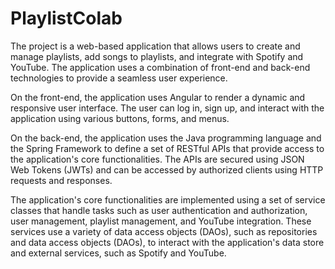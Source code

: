 # PlaylistColab
The project is a web-based application that allows users to create and manage playlists, add songs to playlists, and integrate with Spotify and YouTube. The application uses a combination of front-end and back-end technologies to provide a seamless user experience.

On the front-end, the application uses Angular to render a dynamic and responsive user interface. The user can log in, sign up, and interact with the application using various buttons, forms, and menus.

On the back-end, the application uses the Java programming language and the Spring Framework to define a set of RESTful APIs that provide access to the application's core functionalities. The APIs are secured using JSON Web Tokens (JWTs) and can be accessed by authorized clients using HTTP requests and responses.

The application's core functionalities are implemented using a set of service classes that handle tasks such as user authentication and authorization, user management, playlist management, and YouTube integration. These services use a variety of data access objects (DAOs), such as repositories and data access objects (DAOs), to interact with the application's data store and external services, such as Spotify and YouTube.
